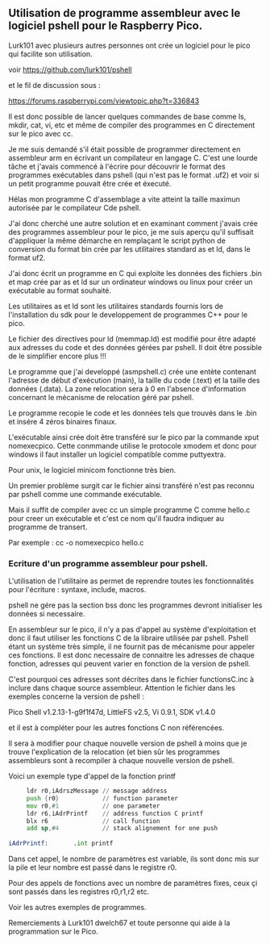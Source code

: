 ## Utilisation de programme assembleur avec le logiciel pshell pour le Raspberry Pico.

Lurk101 avec plusieurs autres personnes ont crée un logiciel pour le pico qui facilite son utilisation.  

voir https://github.com/lurk101/pshell

et le fil de discussion sous : 

https://forums.raspberrypi.com/viewtopic.php?t=336843

Il est donc possible de lancer quelques commandes de base comme ls, mkdir, cat, vi, etc et même de compiler des programmes en C directement sur le pico
avec cc.

Je me suis demandé s'il était possible de programmer directement en assembleur arm en écrivant un compilateur en langage C. C'est une lourde tâche et j'avais commencé à l'écrire pour découvrir le format des programmes exécutables dans pshell (qui n'est pas le format .uf2) et voir si un petit programme pouvait être crée et éxecuté.

Hélas mon programme C d'assemblage a vite atteint la taille maximun autorisée par le compilateur Cde pshell.

J'ai donc cherché une autre solution et en examinant comment j'avais crée des programmes assembleur pour le pico, je me suis aperçu qu'il suffisait d'appliquer la même démarche en remplaçant le script python de conversion du format bin crée par les utilitaires standard as et ld, dans le format uf2.

J'ai donc écrit un programme en C qui exploite les données des fichiers .bin et map crée par as et ld sur un ordinateur windows ou linux pour créer un exécutable au format souhaité.

Les utilitaires as et ld sont les utilitaires standards fournis lors de l'installation du sdk pour le developpement de programmes C++  pour le pico.

Le fichier des directives pour ld (memmap.ld) est modifié pour être adapté aux adresses du code et des données gérées par pshell. Il doit être possible de le simplifier encore plus !!!

Le programme que j'ai developpé (asmpshell.c) crée une entète contenant l'adresse de début d'exécution (main), la taille du code (.text) et la taille des données (.data). La zone relocation sera à 0 en l'absence d'information concernant le mécanisme de relocation géré par pshell.

Le programme recopie le code et les données tels que trouvés dans le .bin et insére 4 zéros binaires finaux.

L'exécutable ainsi crée doit être transféré sur le pico par la commande xput nomexecpico. Cette conmmande utilise le protocole xmodem et donc pour windows il faut installer un logiciel compatible comme puttyextra.

Pour unix, le logiciel minicom fonctionne très bien.

Un premier problème surgit car le fichier ainsi transféré n'est pas reconnu par pshell comme une commande exécutable.

Mais il suffit de compiler avec cc un simple programme C comme hello.c pour creer un exécutable et c'est ce nom qu'il faudra indiquer au programme de transert.

Par exemple : 
cc -o nomexecpico hello.c

### Ecriture d'un programme assembleur pour pshell.

L'utilisation de l'utilitaire as permet de reprendre toutes les fonctionnalités pour l'écriture : syntaxe, include,  macros.

pshell ne gére pas la section bss donc les programmes devront initialiser les données si necessaire.

En assembleur sur le pico, il n'y a pas d'appel au système d'exploitation et donc il faut utiliser les fonctions C de la libraire utilisée par pshell.
Pshell étant un système très simple, il ne fournit pas de mécanisme pour appeler ces fonctions. Il est donc necessaire de connaitre les adresses de chaque fonction, adresses qui peuvent varier en fonction de la version de pshell.

C'est pourquoi ces adresses sont décrites dans le  fichier functionsC.inc à inclure dans chaque source assembleur.
Attention le fichier dans les exemples concerne la version de pshell :

Pico Shell v1.2.13-1-g9f1f47d, LittleFS v2.5, Vi 0.9.1, SDK v1.4.0

et il est à compléter pour les autres fonctions C non référencées.

Il sera à modifier pour chaque nouvelle version de pshell à moins que je trouve l'explication de la relocation (et bien sûr les programmes assembleurs sont à recompiler à chaque nouvelle version de pshell.

Voici un exemple type d'appel de la fonction printf 
```asm
     ldr r0,iAdrszMessage // message address
     push {r0}            // function parameter
     mov r0,#1            // one parameter
     ldr r6,iAdrPrintf    // address function C printf
     blx r6               // call function
     add sp,#4            // stack alignement for one push 
     
iAdrPrintf:       .int printf  
```
Dans cet appel, le nombre de paramètres est variable, ils sont donc mis sur la pile et leur nombre est passé dans le registre r0.

Pour des appels de fonctions avec un nombre de paramètres fixes, ceux çi sont passés dans les registres r0,r1,r2 etc.

Voir les autres exemples de programmes.

Remerciements à Lurk101 dwelch67 et toute personne qui aide à la programmation sur le Pico.

